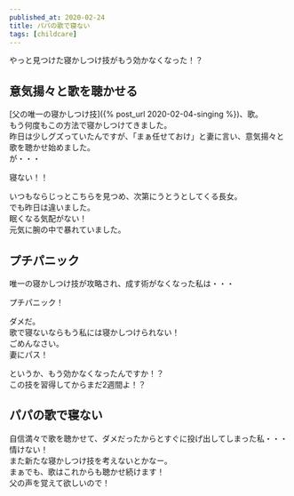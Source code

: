 ```yaml
---
published_at: 2020-02-24
title: パパの歌で寝ない
tags: [childcare]
---
```


やっと見つけた寝かしつけ技がもう効かなくなった！？  

## 意気揚々と歌を聴かせる

[父の唯一の寝かしつけ技]({% post_url 2020-02-04-singing %})、歌。  
もう何度もこの方法で寝かしつけてきました。  
昨日は少しグズっていたんですが、「まぁ任せておけ」と妻に言い、意気揚々と歌を聴かせ始めました。  
が・・・  

寝ない！！  

いつもならじっとこちらを見つめ、次第にうとうとしてくる長女。  
でも昨日は違いました。  
眠くなる気配がない！  
元気に腕の中で暴れていました。  

## プチパニック

唯一の寝かしつけ技が攻略され、成す術がなくなった私は・・・  

プチパニック！  

ダメだ。  
歌で寝ないならもう私には寝かしつけられない！  
ごめんなさい。  
妻にパス！  

というか、もう効かなくなったんですか！？  
この技を習得してからまだ2週間よ！？  

## パパの歌で寝ない

自信満々で歌を聴かせて、ダメだったからとすぐに投げ出してしまった私・・・  
情けない！  
また新たな寝かしつけ技を考えないとかなー。  
まぁでも、歌はこれからも聴かせ続けます！  
父の声を覚えて欲しいので！  